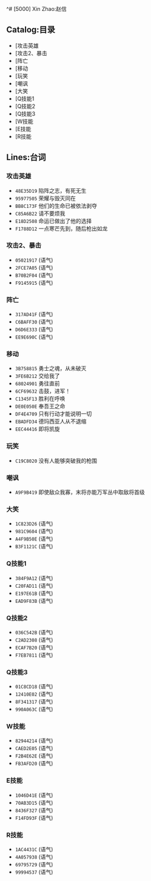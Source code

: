 ^# [5000] Xin Zhao:赵信

## Catalog:目录
* [攻击英雄
* [攻击2、暴击
* [阵亡
* [移动
* [玩笑
* [嘲讽
* [大笑
* [Q技能1
* [Q技能2
* [Q技能3
* [W技能
* [E技能
* [R技能

## Lines:台词
### **攻击英雄**
- `48E35D19` 陷阵之志，有死无生
- `95977505` 荣耀与毁灭同在
- `BB8C173F` 他们的生命已被依法剥夺
- `C85A6B22` 请不要烦我
- `E18D2508` 命运已做出了他的选择
- `F1788D12` 一点寒芒先到，随后枪出如龙

### **攻击2、暴击**
- `05021917` (语气)
- `2FCE7A05` (语气)
- `B70B2F04` (语气)
- `F9145915` (语气)

### **阵亡**
- `317AD41F` (语气)
- `C6BAFF30` (语气)
- `D6D6E333` (语气)
- `EE9E690C` (语气)

### **移动**
- `3B758815` 勇士之魂，从未破灭
- `3FE6B212` 交给我了
- `68024901` 勇往直前
- `6CF69632` 击鼓，进军！
- `C1345F13` 胜利在呼唤
- `DE0E050E` 奉吾王之命
- `DF4E4709` 只有行动才能说明一切
- `EBADFD34` 德玛西亚人从不退缩
- `EEC44416` 即将凯旋

### **玩笑**
- `C19C8020` 没有人能够突破我的枪围

### **嘲讽**
- `A9F9B419` 即使敌众我寡，末将亦能万军丛中取敌将首级

### **大笑**
- `1C823D26` (语气)
- `981C9604` (语气)
- `A4F9B50E` (语气)
- `B3F1121C` (语气)

### **Q技能1**
- `384F9A12` (语气)
- `C20FAD11` (语气)
- `E197E61B` (语气)
- `EAD9F83B` (语气)

### **Q技能2**
- `036C542B` (语气)
- `C2AD2308` (语气)
- `ECAF7B20` (语气)
- `F7EB7811` (语气)

### **Q技能3**
- `01C8CD18` (语气)
- `12410E02` (语气)
- `8F341317` (语气)
- `990A063C` (语气)

### **W技能**
- `82944214` (语气)
- `CAED2E05` (语气)
- `F2B4E62E` (语气)
- `FB3AFD20` (语气)

### **E技能**
- `1046D41E` (语气)
- `70AB3D15` (语气)
- `8436F327` (语气)
- `F14FD93F` (语气)

### **R技能**
- `1AC4431C` (语气)
- `4A057938` (语气)
- `69795729` (语气)
- `99994537` (语气)